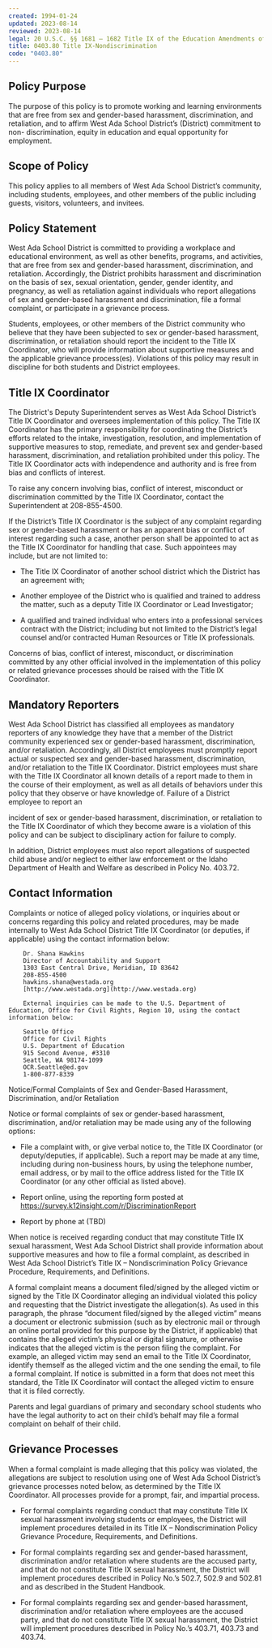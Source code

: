 ```yaml
---
created: 1994-01-24
updated: 2023-08-14
reviewed: 2023-08-14
legal: 20 U.S.C. §§ 1681 – 1682 Title IX of the Education Amendments of 1972,34 CFR Part 106 Nondiscrimination on the Basis of Sex in Education Programs or Activities Receiving Federal,Financial Assistance
title: 0403.80 Title IX-Nondiscrimination
code: "0403.80"
---
```


## Policy Purpose

The purpose of this policy is to promote working and learning environments that are free from sex and gender-based harassment, discrimination, and retaliation, and to affirm West Ada School District’s (District) commitment to non- discrimination, equity in education and equal opportunity for employment.

## Scope of Policy

This policy applies to all members of West Ada School District’s community, including students, employees, and other members of the public including guests, visitors, volunteers, and invitees.

## Policy Statement

West Ada School District is committed to providing a workplace and educational environment, as well as other benefits, programs, and activities, that are free from sex and gender-based harassment, discrimination, and retaliation. Accordingly, the District prohibits harassment and discrimination on the basis of sex, sexual orientation, gender, gender identity, and pregnancy, as well as retaliation against individuals who report allegations of sex and gender-based harassment and discrimination, file a formal complaint, or participate in a grievance process.

Students, employees, or other members of the District community who believe that they have been subjected to sex or gender-based harassment, discrimination, or retaliation should report the incident to the Title IX Coordinator, who will provide information about supportive measures and the applicable grievance process(es). Violations of this policy may result in discipline for both students and District employees.

## Title IX Coordinator

The District's Deputy Superintendent serves as West Ada School District’s Title IX Coordinator and oversees implementation of this policy. The Title IX Coordinator has the primary responsibility for coordinating the District’s efforts related to the intake, investigation, resolution, and implementation of supportive measures to stop, remediate, and prevent sex and gender-based harassment, discrimination, and retaliation prohibited under this policy. The Title IX Coordinator acts with independence and authority and is free from bias and conflicts of interest.

To raise any concern involving bias, conflict of interest, misconduct or discrimination committed by the Title IX Coordinator, contact the Superintendent at 208-855-4500.

If the District’s Title IX Coordinator is the subject of any complaint regarding sex or gender-based harassment or has an apparent bias or conflict of interest regarding such a case, another person shall be appointed to act as the Title IX Coordinator for handling that case. Such appointees may include, but are not limited to:

- The Title IX Coordinator of another school district which the District has an agreement with;

- Another employee of the District who is qualified and trained to address the matter, such as a deputy Title IX Coordinator or Lead Investigator;

- A qualified and trained individual who enters into a professional services contract with the District; including but not limited to the District’s legal counsel and/or contracted Human Resources or Title IX professionals.

Concerns of bias, conflict of interest, misconduct, or discrimination committed by any other official involved in the implementation of this policy or related grievance processes should be raised with the Title IX Coordinator.

## Mandatory Reporters

West Ada School District has classified all employees as mandatory reporters of any knowledge they have that a member of the District community experienced sex or gender-based harassment, discrimination, and/or retaliation. Accordingly, all District employees must promptly report actual or suspected sex and gender-based harassment, discrimination, and/or retaliation to the Title IX Coordinator. District employees must share with the Title IX Coordinator all known details of a report made to them in the course of their employment, as well as all details of behaviors under this policy that they observe or have knowledge of. Failure of a District employee to report an

incident of sex or gender-based harassment, discrimination, or retaliation to the Title IX Coordinator of which they become aware is a violation of this policy and can be subject to disciplinary action for failure to comply.

In addition, District employees must also report allegations of suspected child abuse and/or neglect to either law enforcement or the Idaho Department of Health and Welfare as described in Policy No. 403.72.

## Contact Information

Complaints or notice of alleged policy violations, or inquiries about or concerns regarding this policy and related procedures, may be made internally to West Ada School District Title IX Coordinator (or deputies, if applicable) using the contact information below:

```
    Dr. Shana Hawkins
    Director of Accountability and Support
    1303 East Central Drive, Meridian, ID 83642
    208-855-4500
    hawkins.shana@westada.org
    [http://www.westada.org](http://www.westada.org)

    External inquiries can be made to the U.S. Department of Education, Office for Civil Rights, Region 10, using the contact information below:

    Seattle Office
    Office for Civil Rights
    U.S. Department of Education
    915 Second Avenue, #3310
    Seattle, WA 98174-1099
    OCR.Seattle@ed.gov
    1-800-877-8339
```

Notice/Formal Complaints of Sex and Gender-Based Harassment, Discrimination, and/or Retaliation

Notice or formal complaints of sex or gender-based harassment, discrimination, and/or retaliation may be made using any of the following options:

- File a complaint with, or give verbal notice to, the Title IX Coordinator (or deputy/deputies, if applicable). Such a report may be made at any time, including during non-business hours, by using the telephone number, email address, or by mail to the office address listed for the Title IX Coordinator (or any other official as listed above).

- Report online, using the reporting form posted at https://survey.k12insight.com/r/DiscriminationReport

- Report by phone at (TBD)

When notice is received regarding conduct that may constitute Title IX sexual harassment, West Ada School District shall provide information about supportive measures and how to file a formal complaint, as described in West Ada School District’s Title IX – Nondiscrimination Policy Grievance Procedure, Requirements, and Definitions.

A formal complaint means a document filed/signed by the alleged victim or signed by the Title IX Coordinator alleging an individual violated this policy and requesting that the District investigate the allegation(s). As used in this paragraph, the phrase “document filed/signed by the alleged victim” means a document or electronic submission (such as by electronic mail or through an online portal provided for this purpose by the District, if applicable) that contains the alleged victim’s physical or digital signature, or otherwise indicates that the alleged victim is the person filing the complaint. For example, an alleged victim may send an email to the Title IX Coordinator, identify themself as the alleged victim and the one sending the email, to file a formal complaint. If notice is submitted in a form that does not meet this standard, the Title IX Coordinator will contact the alleged victim to ensure that it is filed correctly.

Parents and legal guardians of primary and secondary school students who have the legal authority to act on their child’s behalf may file a formal complaint on behalf of their child.

## Grievance Processes

When a formal complaint is made alleging that this policy was violated, the allegations are subject to resolution using one of West Ada School District’s grievance processes noted below, as determined by the Title IX Coordinator. All processes provide for a prompt, fair, and impartial process.

- For formal complaints regarding conduct that may constitute Title IX sexual harassment involving students or employees, the District will implement procedures detailed in its Title IX – Nondiscrimination Policy Grievance Procedure, Requirements, and Definitions.

- For formal complaints regarding sex and gender-based harassment, discrimination and/or retaliation where students are the accused party, and that do not constitute Title IX sexual harassment, the District will implement procedures described in Policy No.’s 502.7, 502.9 and 502.81 and as described in the Student Handbook.

- For formal complaints regarding sex and gender-based harassment, discrimination and/or retaliation where employees are the accused party, and that do not constitute Title IX sexual harassment, the District will implement procedures described in Policy No.’s 403.71, 403.73 and 403.74.

